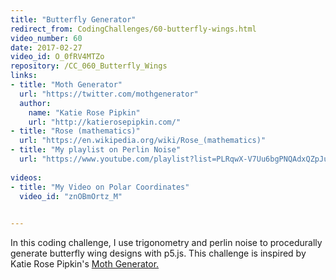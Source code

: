 ```yaml
---
title: "Butterfly Generator"
redirect_from: CodingChallenges/60-butterfly-wings.html
video_number: 60
date: 2017-02-27
video_id: O_0fRV4MTZo
repository: /CC_060_Butterfly_Wings
links:
- title: "Moth Generator"  
  url: "https://twitter.com/mothgenerator"
  author:
    name: "Katie Rose Pipkin"
    url: "http://katierosepipkin.com/" 
- title: "Rose (mathematics)"  
  url: "https://en.wikipedia.org/wiki/Rose_(mathematics)"
- title: "My playlist on Perlin Noise"  
  url: "https://www.youtube.com/playlist?list=PLRqwX-V7Uu6bgPNQAdxQZpJuJCjeOr7VD"
  
videos:
- title: "My Video on Polar Coordinates"
  video_id: "znOBmOrtz_M"

  
---
```


In this coding challenge, I use trigonometry and perlin noise to procedurally generate butterfly wing designs with p5.js. This challenge is inspired by Katie Rose Pipkin's [Moth Generator.](https://twitter.com/mothgenerator) 

